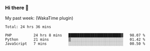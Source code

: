 ### Hi there 👋

My past week: (WakaTime plugin)
<!--START_SECTION:waka-->
```text
Total: 24 hrs 36 mins

PHP          24 hrs 8 mins   ████████████████████████▓   98.07 % 
Python       21 mins         ▒░░░░░░░░░░░░░░░░░░░░░░░░   01.42 % 
JavaScript   7 mins          ░░░░░░░░░░░░░░░░░░░░░░░░░   00.50 % 
```
<!--END_SECTION:waka-->
